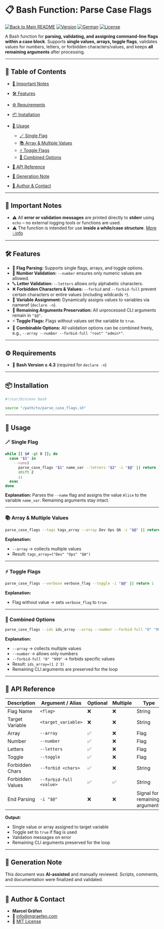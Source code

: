 # 📋 Bash Function: Parse Case Flags

[![Back to Main README](https://img.shields.io/badge/Main-README-blue?style=flat\&logo=github)](https://github.com/Marcel-Graefen/Bash-Function-Collection/blob/main/README.md)
[![Version](https://img.shields.io/badge/version-0.0.0_beta.01-blue.svg)](#)
[![German](https://img.shields.io/badge/Language-German-blue)](./README.de.md)
[![License](https://img.shields.io/badge/license-MIT-lightgrey.svg)](https://opensource.org/licenses/MIT)

A Bash function for **parsing, validating, and assigning command-line flags within a case block**.
Supports **single values, arrays, toggle flags**, validates values for numbers, letters, or forbidden characters/values, and keeps **all remaining arguments** after processing.

---

## 🚀 Table of Contents

* [📌 Important Notes](#-important-notes)
* [🛠️ Features](#-features)
* [⚙️ Requirements](#-requirements)
* [📦 Installation](#-installation)
* [📝 Usage](#-usage)

  * [🪄 Single Flag](#-single-flag)
  * [📚 Array & Multiple Values](#-array--multiple-values)
  * [⚡ Toggle Flags](#-toggle-flags)
  * [🔗 Combined Options](#-combined-options)
* [📌 API Reference](#-api-reference)
* [🤖 Generation Note](#-generation-note)
* [👤 Author & Contact](#-author--contact)

---

## 📌 Important Notes

* ⚠️ All **error or validation messages** are printed directly to **stderr** using `echo` – no external logging tools or functions are used.
* ⚠️ The function is intended for use **inside a while/case structure**. [More 💡info](#📝-usage)

---

## 🛠️ Features

* 🎯 **Flag Parsing:** Supports single flags, arrays, and toggle options.
* 🔢 **Number Validation:** `--number` ensures only numeric values are allowed.
* 🔤 **Letter Validation:** `--letters` allows only alphabetic characters.
* ❌ **Forbidden Characters & Values:** `--forbid` and `--forbid-full` prevent certain characters or entire values (including wildcards `*`).
* 💾 **Variable Assignment:** Dynamically assigns values to variables via nameref (`declare -n`).
* 🔄 **Remaining Arguments Preservation:** All unprocessed CLI arguments remain in `"$@"`.
* ⚡ **Toggle Flags:** Flags without values set the variable to `true`.
* 🔗 **Combinable Options:** All validation options can be combined freely, e.g., `--array --number --forbid-full "root" "admin*"`.

---

## ⚙️ Requirements

* 🐚 **Bash Version ≥ 4.3** (required for `declare -n`)

---

## 📦 Installation

```bash
#!/usr/bin/env bash

source "/path/to/parse_case_flags.sh"
```

---

## 📝 Usage

### 🪄 Single Flag

```bash
while [[ $# -gt 0 ]]; do
  case "$1" in
    --name)
      parse_case_flags "$1" name_var --letters "$2" -i "$@" || return 1
      shift 2
      ;;
  esac
done
```

**Explanation:**
Parses the `--name` flag and assigns the value `Alice` to the variable `name_var`. Remaining arguments stay intact.

---

### 📚 Array & Multiple Values

```bash
parse_case_flags --tags tags_array --array Dev Ops QA -i "$@" || return 1
```

**Explanation:**

* `--array` → collects multiple values
* Result: `tags_array=("Dev" "Ops" "QA")`

---

### ⚡ Toggle Flags

```bash
parse_case_flags --verbose verbose_flag --toggle -i "$@" || return 1
```

**Explanation:**

* Flag without value → sets `verbose_flag` to `true`.

---

### 🔗 Combined Options

```bash
parse_case_flags --ids ids_array --array --number --forbid-full "0" "999" 1 2 3 -i "$@" || return 1
```

**Explanation:**

* `--array` → collects multiple values
* `--number` → allows only numbers
* `--forbid-full "0" "999"` → forbids specific values
* Result: `ids_array=(1 2 3)`
* Remaining CLI arguments are preserved for the loop

---

## 📌 API Reference

| Description      | Argument / Alias        | Optional | Multiple | Type                           |
| ---------------- | ----------------------- | -------- | -------- | ------------------------------ |
| Flag Name        | `<flag>`                | ❌        | ❌        | String                         |
| Target Variable  | `<target_variable>`     | ❌        | ❌        | String                         |
| Array            | `--array`               | ✅        | ❌        | Flag                           |
| Number           | `--number`              | ✅        | ❌        | Flag                           |
| Letters          | `--letters`             | ✅        | ❌        | Flag                           |
| Toggle           | `--toggle`              | ✅        | ❌        | Flag                           |
| Forbidden Chars  | `--forbid <chars>`      | ✅        | ❌        | String                         |
| Forbidden Values | `--forbid-full <value>` | ✅        | ✅        | String                         |
| End Parsing      | `-i "$@"`               | ❌        | ❌        | Signal for remaining arguments |

**Output:**

* Single value or array assigned to target variable
* Toggle set to `true` if flag is used
* Validation messages on error
* Remaining CLI arguments preserved for the loop

---

## 🤖 Generation Note

This document was **AI-assisted** and manually reviewed.
Scripts, comments, and documentation were finalized and validated.

---

## 👤 Author & Contact

* **Marcel Gräfen**
* 📧 [info@mgraefen.com](mailto:info@mgraefen.com)
* 📄 [MIT License](LICENSE)
